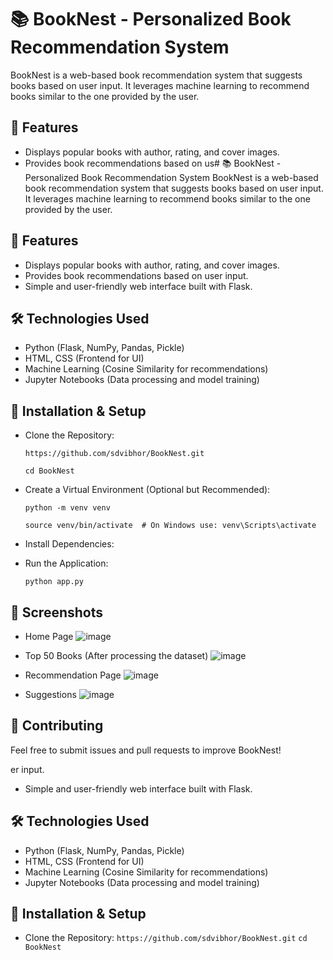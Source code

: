 # 📚 BookNest - Personalized Book Recommendation System
BookNest is a web-based book recommendation system that suggests books based on user input. It leverages machine learning to recommend books similar to the one provided by the user.

## 🚀 Features
- Displays popular books with author, rating, and cover images.
- Provides book recommendations based on us# 📚 BookNest - Personalized Book Recommendation System
BookNest is a web-based book recommendation system that suggests books based on user input. It leverages machine learning to recommend books similar to the one provided by the user.

## 🚀 Features
- Displays popular books with author, rating, and cover images.
- Provides book recommendations based on user input.
- Simple and user-friendly web interface built with Flask.

## 🛠️ Technologies Used
- Python (Flask, NumPy, Pandas, Pickle)
- HTML, CSS (Frontend for UI)
- Machine Learning (Cosine Similarity for recommendations)
- Jupyter Notebooks (Data processing and model training)

## 🔧 Installation & Setup
- Clone the Repository:

  ```https://github.com/sdvibhor/BookNest.git``` 

  ```cd BookNest```

- Create a Virtual Environment (Optional but Recommended):

  ```python -m venv venv```

  ```source venv/bin/activate  # On Windows use: venv\Scripts\activate```

- Install Dependencies:

- Run the Application:

  ```python app.py```
    


## 📸 Screenshots
- Home Page
  ![image](https://github.com/user-attachments/assets/848f50ef-c846-4b48-bcb2-480695d9124d)

- Top 50 Books (After processing the dataset)
![image](https://github.com/user-attachments/assets/a138a491-c89d-471a-8a12-a6b09a25ec09)

- Recommendation Page
![image](https://github.com/user-attachments/assets/83d4efd7-fc18-4bc2-9729-24686f9e2df5)

- Suggestions
![image](https://github.com/user-attachments/assets/f08e229e-30f8-4e5a-9ba3-585fb45c04fe)

## 🤝 Contributing

Feel free to submit issues and pull requests to improve BookNest!

er input.
- Simple and user-friendly web interface built with Flask.

## 🛠️ Technologies Used
- Python (Flask, NumPy, Pandas, Pickle)
- HTML, CSS (Frontend for UI)
- Machine Learning (Cosine Similarity for recommendations)
- Jupyter Notebooks (Data processing and model training)

## 🔧 Installation & Setup
- Clone the Repository:
```https://github.com/sdvibhor/BookNest.git``` 
```cd BookNest```
